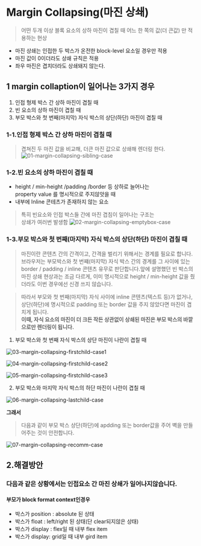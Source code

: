 # Margin Collapsing(마진 상쇄)

>어떤 두개 이상 블록 요소의 상하 마진이 겹칠 때 어느 한 쪽의 값(더 큰값) 만 적용하는 현상
- 마진 상쇄는 인접한 두 박스가 온전한 block-level 요소일 경우만 적용
- 마진 값이 0이더라도 상쇄 규칙은 적용
- 좌우 마진은 겹치더라도 상쇄돼지 않는다.

## 1 margin collaption이 일어나는 3가지 경우

1. 인접 형제 박스 간 상하 마진이 겹칠 때
2. 빈 요소의 상하 마진이 겹칠 때
3. 부모 박스와 첫 번째(마지막) 자식 박스의 상단(하단) 마진이 겹칠 때
### 1-1.인접 형제 박스 간 상하 마진이 겹칠 때
>겹쳐진 두 마진 값을 비교해, 더큰 마진 값으로 상쇄해 렌더링 한다.
![01-margin-collapsing-sibling-case](https://user-images.githubusercontent.com/60641307/74709756-49b41500-5263-11ea-86bd-64be0e2736ea.png)


### 1-2.빈 요소의 상하 마진이 겹칠 때

- height / min-height /padding /border 등 상하로 늘어나는 <Br>property value 를 명시적으로 주지않앗을 때
- 내부에 Inline 콘테츠가 존재하지 않는 요소
>특히 빈요소와 인접 박스들 간에 마진 겹침이 일어나는 구조는 <br>상쇄가 여러번 발생함
![02-margin-collapsing-emptybox-case](https://user-images.githubusercontent.com/60641307/74709838-7c5e0d80-5263-11ea-948f-b61f047a7814.png)

### 1-3.부모 박스와 첫 번째(마지막) 자식 박스의 상단(하단) 마진이 겹칠 때

> 마진이란 콘텐츠 간의 간격이고, 간격을 벌리기 위해서는 경계를 필요로 합니다. 브라우저는 부모박스와 첫 번쨰(마지막) 자식 박스 간의 경계를 그 사이에 있는 border / padding / inline 콘텐츠 유무로 판단합니다.앞에 설명했던 빈 박스의 마진 상쇄 현상과는 조금 다르게, 이미 명시적으로 height / min-height 값을 줬더라도 이번 경우에선 신경 쓰지 않습니다.

>따라서 부모와 첫 번째(마지막) 자식 사이에 inline 콘텐츠(텍스트 등)가 없거나, 상단(하단)에 명시적으로 padding 또는 border 값을 주지 않았다면 마진이 겹치게 됩니다. <br>**이때, 자식 요소의 마진이 더 크든 작든 상관없이 상쇄된 마진은 부모 박스의 바깥으로만 렌더링이 됩니다.**

1. 부모 박스와 첫 번째 자식 박스의 상단 마진이 나란이 겹칠 때

![03-margin-collapsing-firstchild-case1](https://user-images.githubusercontent.com/60641307/74710402-e925d780-5264-11ea-9b01-86b52d75f3d4.png)

![04-margin-collapsing-firstchild-case2](https://user-images.githubusercontent.com/60641307/74710435-00fd5b80-5265-11ea-80d7-a09483b6eea0.png)

![05-margin-collapsing-firstchild-case3](https://user-images.githubusercontent.com/60641307/74710463-11add180-5265-11ea-8f79-b5488d7e8526.png)

2. 부모 박스와 마지막 자식 박스의 하단 마진이 나란이 겹칠 때

![06-margin-collapsing-lastchild-case](https://user-images.githubusercontent.com/60641307/74710537-3b66f880-5265-11ea-8fc4-988d5a016229.png)

**그래서**
> 다음과 같이 부모 박스 상단(하단)에 apdding 또는 border값을 주어 벽을 만들어주는 것이 안전합니다.

![07-margin-collapsing-recomm-case](https://user-images.githubusercontent.com/60641307/74710607-64878900-5265-11ea-91a0-acabbe221f8a.png)

## 2.해결방안

### 다음과 같은 상황에서는 인접요소 간 마진 상쇄가 일어나지않습니다. 

#### **부모가 block format context**인경우
- 박스가 position : absolute 된 상태
- 박스가 float : left/right 된 상태(단 clear되지않은 상태)
- 박스가 display : flex일 때 내부 flex item
- 박스가 display: grid일 때 내부 gird item
